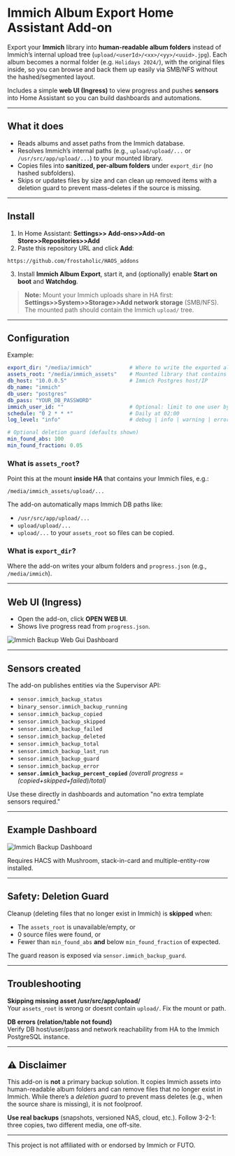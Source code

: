 
# Immich Album Export Home Assistant Add-on

Export your **Immich** library into **human-readable album folders** instead of Immich’s internal upload tree
(`upload/<userId>/<xx>/<yy>/<uuid>.jpg`). Each album becomes a normal folder (e.g. `Holidays 2024/`), with the
original files inside, so you can browse and back them up easily via SMB/NFS without the hashed/segmented layout.

Includes a simple **web UI (Ingress)** to view progress and pushes **sensors** into Home Assistant so you can
build dashboards and automations.

---

## What it does
- Reads albums and asset paths from the Immich database.
- Resolves Immich’s internal paths (e.g., `upload/upload/...` or `/usr/src/app/upload/...`) to your mounted library.
- Copies files into **sanitized, per-album folders** under `export_dir` (no hashed subfolders).
- Skips or updates files by size and can clean up removed items with a deletion guard to prevent mass-deletes if the source is missing.


---

## Install

1. In Home Assistant: **Settings>> Add-ons>>Add-on Store>>Repositories>>Add**
2. Paste this repository URL and click **Add**:

```
https://github.com/frostaholic/HAOS_addons
```

3. Install **Immich Album Export**, start it, and (optionally) enable **Start on boot** and **Watchdog**.

> **Note:** Mount your Immich uploads share in HA first: **Settings>>System>>Storage>>Add network storage** (SMB/NFS).
> The mounted path should contain the Immich `upload/` tree.

---

## Configuration

Example:
```yaml
export_dir: "/media/immich"            # Where to write the exported albums
assets_root: "/media/immich_assets"    # Mounted library that contains 'upload/'
db_host: "10.0.0.5"                    # Immich Postgres host/IP
db_name: "immich"
db_user: "postgres"
db_pass: "YOUR_DB_PASSWORD"
immich_user_id: ""                     # Optional: limit to one user by UUID
schedule: "0 2 * * *"                  # Daily at 02:00
log_level: "info"                      # debug | info | warning | error

# Optional deletion guard (defaults shown)
min_found_abs: 100
min_found_fraction: 0.05
```

### What is `assets_root`?
Point this at the mount **inside HA** that contains your Immich files, e.g.:
```
/media/immich_assets/upload/...
```
The add-on automatically maps Immich DB paths like:
- `/usr/src/app/upload/...`
- `upload/upload/...`
- `upload/...`
to your `assets_root` so files can be copied.

### What is `export_dir`?
Where the add-on writes your album folders and `progress.json` (e.g., `/media/immich`).

---

## Web UI (Ingress)
- Open the add-on, click **OPEN WEB UI**.
- Shows live progress read from `progress.json`.

![Immich Backup Web Gui Dashboard](docs/Screenshot_20250813_150255_Home%20Assistant.jpg)

---

## Sensors created
The add-on publishes entities via the Supervisor API:

- `sensor.immich_backup_status`
- `binary_sensor.immich_backup_running`
- `sensor.immich_backup_copied`
- `sensor.immich_backup_skipped`
- `sensor.immich_backup_failed`
- `sensor.immich_backup_deleted`
- `sensor.immich_backup_total`
- `sensor.immich_backup_last_run`
- `sensor.immich_backup_guard`
- `sensor.immich_backup_error`
- **`sensor.immich_backup_percent_copied`** *(overall progress = (copied+skipped+failed)/total)*

Use these directly in dashboards and automation "no extra template sensors required."

---

## Example Dashboard

![Immich Backup Dashboard](docs/Screenshot_20250808_213710_Home%20Assistant.jpg)

Requires HACS with Mushroom, stack-in-card and multiple-entity-row installed.

---

## Safety: Deletion Guard
Cleanup (deleting files that no longer exist in Immich) is **skipped** when:
- The `assets_root` is unavailable/empty, or
- 0 source files were found, or
- Fewer than `min_found_abs` **and** below `min_found_fraction` of expected.

The guard reason is exposed via `sensor.immich_backup_guard`.

---

## Troubleshooting

**Skipping missing asset /usr/src/app/upload/**  
Your `assets_root` is wrong or doesnt contain `upload/`. Fix the mount or path.

**DB errors (relation/table not found)**  
Verify DB host/user/pass and network reachability from HA to the Immich PostgreSQL instance.

---
## ⚠️ Disclaimer

This add-on is **not** a primary backup solution. It copies Immich assets into
human-readable album folders and can remove files that no longer exist in
Immich. While there’s a *deletion guard* to prevent mass deletes (e.g., when
the source share is missing), it is not foolproof.

**Use real backups** (snapshots, versioned NAS, cloud, etc.). Follow 3-2-1:
three copies, two different media, one off-site.

---

This project is not affiliated with or endorsed by Immich or FUTO.
